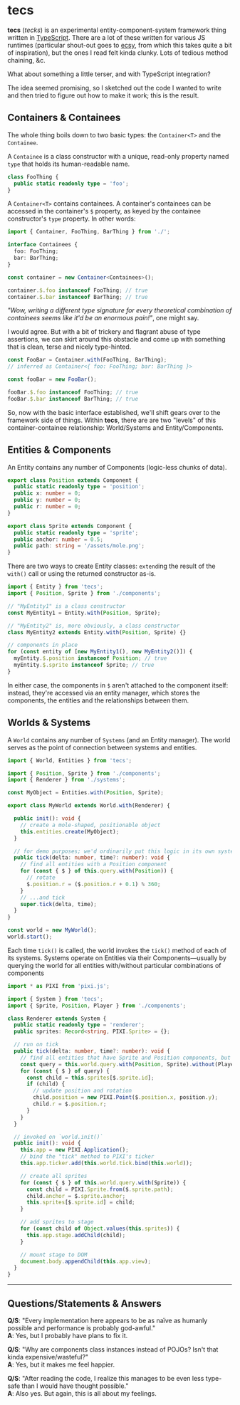 # tecs

**tecs** (_tecks_) is an experimental entity-component-system framework thing written in [TypeScript](https://www.typescriptlang.org). There are a lot of these written for various JS runtimes (particular shout-out goes to [ecsy](https://ecsy.io/), from which this takes quite a bit of inspiration), but the ones I read felt kinda clunky. Lots of tedious method chaining, &c.

What about something a little terser, and with TypeScript integration?

The idea seemed promising, so I sketched out the code I wanted to write and then tried to figure out how to make it work; this is the result.

## Containers & Containees

The whole thing boils down to two basic types: the `Container<T>` and the `Containee`.

A `Containee` is a class constructor with a unique, read-only property named `type` that holds its human-readable name.

```typescript
class FooThing {
  public static readonly type = 'foo';
}
```

A `Container<T>` contains containees. A container's containees can be accessed in the container's `$` property, as keyed by the containee constructor's `type` property. In other words:

```typescript
import { Container, FooThing, BarThing } from './';

interface Containees {
  foo: FooThing;
  bar: BarThing;
}

const container = new Container<Containees>();

container.$.foo instanceof FooThing; // true
container.$.bar instanceof BarThing; // true
```

_"Wow, writing a different type signature for every theoretical combination of containees seems like it'd be an enormous pain!"_, one might say.

I would agree. But with a bit of trickery and flagrant abuse of type assertions, we can skirt around this obstacle and come up with something that is clean, terse and nicely type-hinted.

```typescript
const FooBar = Container.with(FooThing, BarThing);
// inferred as Container<{ foo: FooThing; bar: BarThing }>

const fooBar = new FooBar();

fooBar.$.foo instanceof FooThing; // true
fooBar.$.bar instanceof BarThing; // true
```

So, now with the basic interface established, we'll shift gears over to the framework side of things. Within **tecs**, there are are two "levels" of this container-containee relationship: World/Systems and Entity/Components.

## Entities & Components

An Entity contains any number of Components (logic-less chunks of data).

```typescript
export class Position extends Component {
  public static readonly type = 'position';
  public x: number = 0;
  public y: number = 0;
  public r: number = 0;
}

export class Sprite extends Component {
  public static readonly type = 'sprite';
  public anchor: number = 0.5;
  public path: string = '/assets/mole.png';
}
```

There are two ways to create Entity classes: `extend`ing the result of the `with()` call or using the returned constructor as-is.

```typescript
import { Entity } from 'tecs';
import { Position, Sprite } from './components';

// "MyEntity1" is a class constructor
const MyEntity1 = Entity.with(Position, Sprite);

// "MyEntity2" is, more obviously, a class constructor
class MyEntity2 extends Entity.with(Position, Sprite) {}

// components in place
for (const entity of [new MyEntity1(), new MyEntity2()]) {
  myEntity.$.position instanceof Position; // true
  myEntity.$.sprite instanceof Sprite; // true
}
```

In either case, the components in `$` aren't attached to the component itself: instead, they're accessed via an entity manager, which stores the components, the entities and the relationships between them.

## Worlds & Systems

A `World` contains any number of `Systems` (and an Entity manager). The world serves as the point of connection between systems and entities.


```typescript
import { World, Entities } from 'tecs';

import { Position, Sprite } from './components';
import { Renderer } from './systems';

const MyObject = Entities.with(Position, Sprite);

export class MyWorld extends World.with(Renderer) {

  public init(): void {
    // create a mole-shaped, positionable object
    this.entities.create(MyObject);
  }

  // for demo purposes; we'd ordinarily put this logic in its own system
  public tick(delta: number, time?: number): void {
    // find all entities with a Position component
    for (const { $ } of this.query.with(Position)) {
      // rotate
      $.position.r = ($.position.r + 0.1) % 360;
    }
    // ...and tick
    super.tick(delta, time);
  }
}

const world = new MyWorld();
world.start();
```

Each time `tick()` is called, the world invokes the `tick()` method of each of its systems.
Systems operate on Entities via their Components—usually by querying the world for all entities with/without particular combinations of components

```typescript
import * as PIXI from 'pixi.js';

import { System } from 'tecs';
import { Sprite, Position, Player } from './components';

class Renderer extends System {
  public static readonly type = 'renderer';
  public sprites: Record<string, PIXI.Sprite> = {};

  // run on tick
  public tick(delta: number, time?: number): void {
    // find all entities that have Sprite and Position components, but not a Player
    const query = this.world.query.with(Position, Sprite).without(Player);
    for (const { $ } of query) {
      const child = this.sprites[$.sprite.id];
      if (child) {
        // update position and rotation
        child.position = new PIXI.Point($.position.x, position.y);
        child.r = $.position.r;
      }
    }
  }

  // invoked on `world.init()`
  public init(): void {
    this.app = new PIXI.Application();
    // bind the "tick" method to PIXI's ticker
    this.app.ticker.add(this.world.tick.bind(this.world));

    // create all sprites
    for (const { $ } of this.world.query.with(Sprite)) {
      const child = PIXI.Sprite.from($.sprite.path);
      child.anchor = $.sprite.anchor;
      this.sprites[$.sprite.id] = child;
    }

    // add sprites to stage
    for (const child of Object.values(this.sprites)) {
      this.app.stage.addChild(child);
    }

    // mount stage to DOM
    document.body.appendChild(this.app.view);
  }
}
```

---

## Questions/Statements & Answers

**Q/S**: "Every implementation here appears to be as naïve as humanly possible and performance is probably god-awful."  
**A**: Yes, but I probably have plans to fix it.

**Q/S**: "Why are components class instances instead of POJOs? Isn't that kinda expensive/wasteful?"  
**A**: Yes, but it makes me feel happier.

**Q/S**: "After reading the code, I realize this manages to be even less type-safe than I would have thought possible."  
**A**: Also yes. But again, this is all about my feelings.
